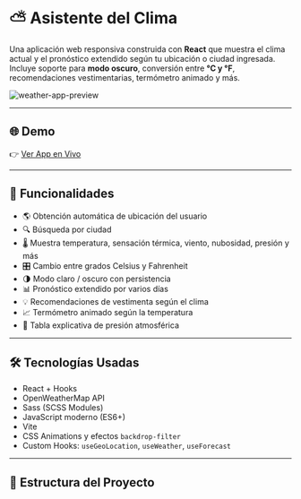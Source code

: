 # ⛅ Asistente del Clima

Una aplicación web responsiva construida con **React** que muestra el clima actual y el pronóstico extendido según tu ubicación o ciudad ingresada. Incluye soporte para **modo oscuro**, conversión entre **°C y °F**, recomendaciones vestimentarias, termómetro animado y más.

![weather-app-preview](./public/preview.jpg) 

---

## 🌐 Demo

👉 [Ver App en Vivo](https://tu-enlace.netlify.app)

---

## 🧠 Funcionalidades

- 🌎 Obtención automática de ubicación del usuario
- 🔍 Búsqueda por ciudad
- 🌡️ Muestra temperatura, sensación térmica, viento, nubosidad, presión y más
- 🎛️ Cambio entre grados Celsius y Fahrenheit
- 🌗 Modo claro / oscuro con persistencia
- 📊 Pronóstico extendido por varios días
- 💡 Recomendaciones de vestimenta según el clima
- 📈 Termómetro animado según la temperatura
- 💨 Tabla explicativa de presión atmosférica

---

## 🛠️ Tecnologías Usadas

- React + Hooks
- OpenWeatherMap API
- Sass (SCSS Modules)
- JavaScript moderno (ES6+)
- Vite
- CSS Animations y efectos `backdrop-filter`
- Custom Hooks: `useGeoLocation`, `useWeather`, `useForecast`

---

## 📂 Estructura del Proyecto